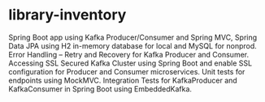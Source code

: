 # library-inventory
Spring Boot app using Kafka Producer/Consumer and Spring MVC, Spring Data JPA using H2 in-memory database for local and MySQL for nonprod.
Error Handling – Retry and Recovery for Kafka Producer and Consumer.
Accessing SSL Secured Kafka Cluster using Spring Boot and enable SSL configuration for Producer and Consumer microservices.
Unit tests for endpoints using MockMVC.
Integration Tests for KafkaProducer and KafkaConsumer in Spring Boot using EmbeddedKafka.
